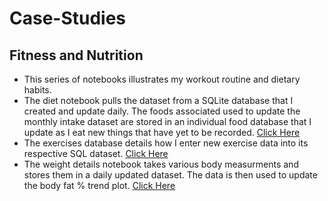 # Case-Studies

<h2> Fitness and Nutrition </h2>
<p>
  <ul>
    <li>This series of notebooks illustrates my workout routine and dietary habits.</li>
    <li>The diet notebook pulls the dataset from a SQLite database that I created and update daily. The foods associated used to update the monthly intake dataset are stored in an individual food database that I update as I eat new things that have yet to be recorded. <a href="https://github.com/Artuk009/Case-Studies/blob/465dcdce3f8697a7afd0c87b23a3f9f410729750/MyFitnessAndNutrition/diet.ipynb">Click Here</a> </li>
    <li>The exercises database details how I enter new exercise data into its respective SQL dataset. <a href="https://github.com/Artuk009/Case-Studies/blob/465dcdce3f8697a7afd0c87b23a3f9f410729750/MyFitnessAndNutrition/exercises.ipynb">Click Here</a>  </li>
    <li>The weight details notebook takes various body measurments and stores them in a daily updated dataset. The data is then used to update the body fat % trend plot. <a href="https://github.com/Artuk009/Case-Studies/blob/465dcdce3f8697a7afd0c87b23a3f9f410729750/MyFitnessAndNutrition/weight_details.ipynb">Click Here</a>  </li>
  </ul>
</p>
